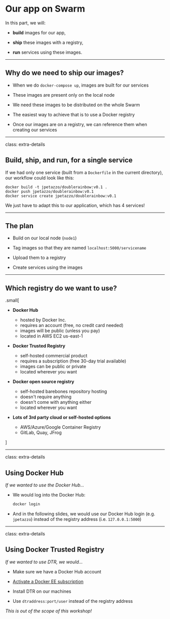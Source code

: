 # Our app on Swarm

In this part, we will:

- **build** images for our app,

- **ship** these images with a registry,

- **run** services using these images.

---

## Why do we need to ship our images?

- When we do `docker-compose up`, images are built for our services

- These images are present only on the local node

- We need these images to be distributed on the whole Swarm

- The easiest way to achieve that is to use a Docker registry

- Once our images are on a registry, we can reference them when
  creating our services

---

class: extra-details

## Build, ship, and run, for a single service

If we had only one service (built from a `Dockerfile` in the
current directory), our workflow could look like this:

```
docker build -t jpetazzo/doublerainbow:v0.1 .
docker push jpetazzo/doublerainbow:v0.1
docker service create jpetazzo/doublerainbow:v0.1
```

We just have to adapt this to our application, which has 4 services!

---

## The plan

- Build on our local node (`node1`)

- Tag images so that they are named `localhost:5000/servicename`

- Upload them to a registry

- Create services using the images

---

## Which registry do we want to use?

.small[

- **Docker Hub**

  - hosted by Docker Inc.
  - requires an account (free, no credit card needed)
  - images will be public (unless you pay)
  - located in AWS EC2 us-east-1

- **Docker Trusted Registry**

  - self-hosted commercial product
  - requires a subscription (free 30-day trial available)
  - images can be public or private
  - located wherever you want

- **Docker open source registry**

  - self-hosted barebones repository hosting
  - doesn't require anything
  - doesn't come with anything either
  - located wherever you want

- **Lots of 3rd party cloud or self-hosted options**

  - AWS/Azure/Google Container Registry
  - GitLab, Quay, JFrog
  
]

---

class: extra-details

## Using Docker Hub

*If we wanted to use the Docker Hub...*

- We would log into the Docker Hub:
  ```bash
  docker login
  ```

- And in the following slides, we would use our Docker Hub login
  (e.g. `jpetazzo`) instead of the registry address (i.e. `127.0.0.1:5000`)

---

class: extra-details

## Using Docker Trusted Registry

*If we wanted to use DTR, we would...*

- Make sure we have a Docker Hub account

- [Activate a Docker EE subscription](
  https://hub.docker.com/enterprise/trial/)

- Install DTR on our machines

- Use `dtraddress:port/user` instead of the registry address

*This is out of the scope of this workshop!*
